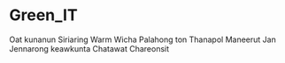 # Green_IT
Oat kunanun Siriaring
Warm Wicha Palahong
ton Thanapol Maneerut
Jan Jennarong keawkunta
Chatawat Chareonsit
